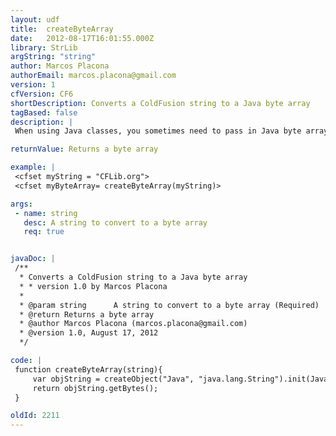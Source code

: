 ```yaml
---
layout: udf
title:  createByteArray
date:   2012-08-17T16:01:55.000Z
library: StrLib
argString: "string"
author: Marcos Placona
authorEmail: marcos.placona@gmail.com
version: 1
cfVersion: CF6
shortDescription: Converts a ColdFusion string to a Java byte array
tagBased: false
description: |
 When using Java classes, you sometimes need to pass in Java byte arrays. ColdFusion can't do it out of the box, but with this UDF, you can turn a string into a Java byte array.

returnValue: Returns a byte array

example: |
 <cfset myString = "CFLib.org">
 <cfset myByteArray= createByteArray(myString)>

args:
 - name: string
   desc: A string to convert to a byte array
   req: true


javaDoc: |
 /**
  * Converts a ColdFusion string to a Java byte array
  * * version 1.0 by Marcos Placona
  * 
  * @param string      A string to convert to a byte array (Required)
  * @return Returns a byte array 
  * @author Marcos Placona (marcos.placona@gmail.com) 
  * @version 1.0, August 17, 2012 
  */

code: |
 function createByteArray(string){
     var objString = createObject("Java", "java.lang.String").init(JavaCast("string", string));
     return objString.getBytes();
 }

oldId: 2211
---
```


